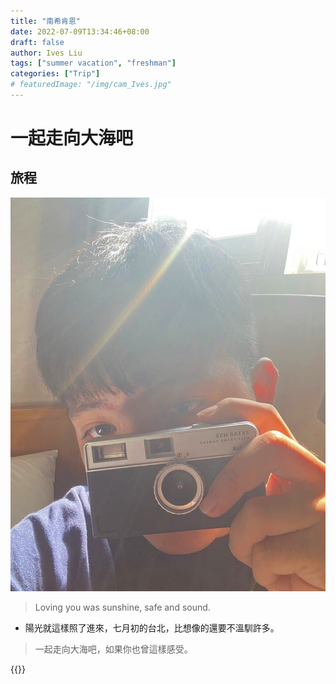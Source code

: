 ```yaml
---
title: "南希肯恩"
date: 2022-07-09T13:34:46+08:00
draft: false
author: Ives Liu
tags: ["summer vacation", "freshman"]
categories: ["Trip"]
# featuredImage: "/img/cam_Ives.jpg"
---
```


<!--more-->
# __一起走向大海吧__

## 旅程
<!-- ![](/img/cam_Ives.jpg) -->
![](/img/cam_Ives.jpg)
<!-- <img src="/img/cam_Ives.jpg"  width="300" height="300"> -->
> Loving you was sunshine, safe and sound.

- 陽光就這樣照了進來，七月初的台北，比想像的還要不溫馴許多。
> 一起走向大海吧，如果你也曾這樣感受。

{{<youtube exVEN7hlqBg>}}


<script src="https://utteranc.es/client.js"
        repo="IvesLiu1026/commentsforIvesblog"
        issue-term="pathname"
        theme="github-dark"
        crossorigin="anonymous"
        async>
</script>


